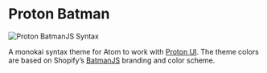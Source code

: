 # Proton Batman

![Proton BatmanJS Syntax](http://f.cl.ly/items/26362H2T2n260I1k1K1Q/Image%202014-04-16%20at%204.42.04%20PM.png)

A monokai syntax theme for Atom to work with [Proton UI](https://atom.io/packages/proton). The theme colors are based on Shopify’s [BatmanJS](http://batmanjs.org) branding and color scheme.
